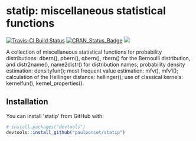 # statip: miscellaneous statistical functions

[![Travis-CI Build Status](https://travis-ci.org/paulponcet/statip.svg?branch=master)](https://travis-ci.org/paulponcet/statip) [![CRAN_Status_Badge](http://www.r-pkg.org/badges/version/statip)](https://cran.r-project.org/package=statip) [![](https://cranlogs.r-pkg.org/badges/statip)](https://cran.r-project.org/package=statip)

A collection of miscellaneous statistical functions for 
probability distributions: dbern(), pbern(), qbern(), rbern() for 
the Bernoulli distribution, and distr2name(), name2distr() for 
distribution names; 
probability density estimation: densityfun(); 
most frequent value estimation: mfv(), mfv1(); 
calculation of the Hellinger distance: hellinger(); 
use of classical kernels: kernelfun(), kernel_properties().


## Installation

You can install 'statip' from GitHub with:

```R
# install.packages("devtools")
devtools::install_github("paulponcet/statip")
```
